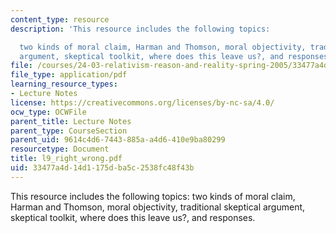 ```yaml
---
content_type: resource
description: 'This resource includes the following topics:

  two kinds of moral claim, Harman and Thomson, moral objectivity, traditional skeptical
  argument, skeptical toolkit, where does this leave us?, and responses.'
file: /courses/24-03-relativism-reason-and-reality-spring-2005/33477a4d14d1175dba5c2538fc48f43b_l9_right_wrong.pdf
file_type: application/pdf
learning_resource_types:
- Lecture Notes
license: https://creativecommons.org/licenses/by-nc-sa/4.0/
ocw_type: OCWFile
parent_title: Lecture Notes
parent_type: CourseSection
parent_uid: 9614c4d6-7443-885a-a4d6-410e9ba80299
resourcetype: Document
title: l9_right_wrong.pdf
uid: 33477a4d-14d1-175d-ba5c-2538fc48f43b
---
```

This resource includes the following topics:
two kinds of moral claim, Harman and Thomson, moral objectivity, traditional skeptical argument, skeptical toolkit, where does this leave us?, and responses.